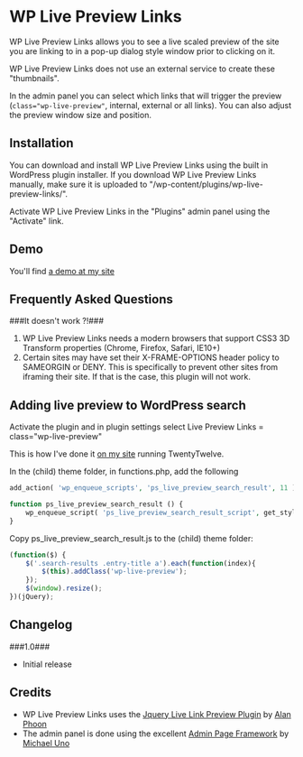 WP Live Preview Links
=====================


WP Live Preview Links allows you to see a live scaled preview of the site you are linking to in a pop-up dialog style window prior to clicking on it.

WP Live Preview Links does not use an external service to create these "thumbnails".

In the admin panel you can select which links that will trigger the preview (`class="wp-live-preview"`, internal, external or all links). You can also adjust the preview window size and position.


Installation 
-------------

You can download and install WP Live Preview Links using the built in WordPress plugin installer. If you download WP Live Preview Links manually, make sure it is uploaded to "/wp-content/plugins/wp-live-preview-links/".

Activate WP Live Preview Links in the "Plugins" admin panel using the "Activate" link.

Demo
-------

You'll find [a demo at my site](http://soderlind.no/wp-live-preview-links/#demo)

Frequently Asked Questions 
--------------------------

###It doesn't work ?!###

1. WP Live Preview Links needs a modern browsers that support CSS3 3D Transform properties (Chrome, Firefox, Safari, IE10+)
1. Certain sites may have set their X-FRAME-OPTIONS header policy to SAMEORGIN or DENY. This is specifically to prevent other sites from iframing their site. If that is the case, this plugin will not work.


Adding live preview to WordPress search
---------------------------------------

Activate the plugin and in plugin settings select Live Preview Links = class="wp-live-preview"

This is how I've done it [on my site](http://soderlind.no/?s=plugin) running TwentyTwelve.

In the (child) theme folder, in functions.php, add the following

```php
add_action( 'wp_enqueue_scripts', 'ps_live_preview_search_result', 11 );

function ps_live_preview_search_result () {
	wp_enqueue_script( 'ps_live_preview_search_result_script', get_stylesheet_directory_uri() .  '/ps_live_preview_search_result.js', array('wp-live-preview-links'), false, true );
}
```

Copy ps_live_preview_search_result.js to the (child) theme folder:
```javascript
(function($) {
	$('.search-results .entry-title a').each(function(index){
		$(this).addClass('wp-live-preview');
	});
	$(window).resize();
})(jQuery);
```


Changelog
---------
###1.0###
* Initial release


Credits
-------
* WP Live Preview Links uses the [Jquery Live Link Preview Plugin](https://github.com/alanphoon/jquery-live-preview)  by [Alan Phoon](http://www.ampedupdesigns.com/about)
* The admin panel is done using the excellent [Admin Page Framework](http://wordpress.org/plugins/admin-page-framework/) by [Michael Uno](http://michaeluno.jp/)
